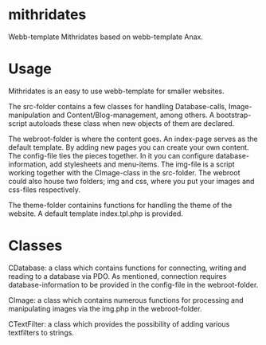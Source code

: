 # mithridates
Webb-template Mithridates based on webb-template Anax.


# Usage
Mithridates is an easy to use webb-template for smaller websites.

The src-folder contains a few classes for handling Database-calls, Image-manipulation and Content/Blog-management, among others. A bootstrap-script autoloads these class when new objects of them are declared.

The webroot-folder is where the content goes. An index-page serves as the default template. By adding new pages you can create your own content. The config-file ties the pieces together. In it you can configure database-information, add stylesheets and menu-items. The img-file is a script working together with the CImage-class in the src-folder. The webroot could also house two folders; img and css, where you put your images and css-files respectively.

The theme-folder containins functions for handling the theme of the website. A default template index.tpl.php is provided.

# Classes

CDatabase: a class which contains functions for connecting, writing and reading to a database via PDO. As mentioned, connection requires database-information to be provided in the config-file in the webroot-folder.

CImage: a class which contains numerous functions for processing and manipulating images via the img.php in the webroot-folder.

CTextFilter: a class which provides the possibility of adding various textfilters to strings. 


